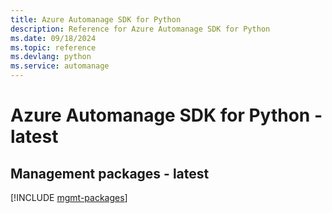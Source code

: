 ```yaml
---
title: Azure Automanage SDK for Python
description: Reference for Azure Automanage SDK for Python
ms.date: 09/18/2024
ms.topic: reference
ms.devlang: python
ms.service: automanage
---
```

# Azure Automanage SDK for Python - latest

## Management packages - latest
[!INCLUDE [mgmt-packages](automanage-mgmt-index.md)]